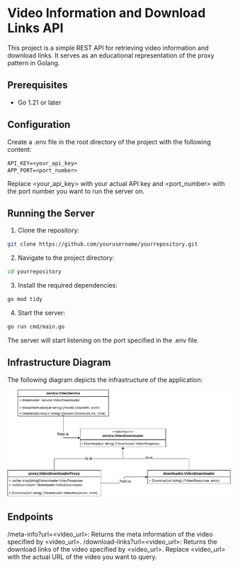 # Video Information and Download Links API
This project is a simple REST API for retrieving video information and download links. It serves as an educational representation of the proxy pattern in Golang.

## Prerequisites
- Go 1.21 or later
## Configuration
Create a .env file in the root directory of the project with the following content:

```dotenv
API_KEY=<your_api_key>
APP_PORT=<port_number>
```
Replace <your_api_key> with your actual API key and <port_number> with the port number you want to run the server on.

## Running the Server
1. Clone the repository:
```bash
git clone https://github.com/yourusername/yourrepository.git
```
2. Navigate to the project directory:
```bash
cd yourrepository
```
3. Install the required dependencies:
```bash
go mod tidy
```
4. Start the server:
```bash
go run cmd/main.go
```
The server will start listening on the port specified in the .env file.

## Infrastructure Diagram
The following diagram depicts the infrastructure of the application:

![uml_diagram.png](uml_diagram.png)

## Endpoints
/meta-info?url=<video_url>: Returns the meta information of the video specified by <video_url>.
/download-links?url=<video_url>: Returns the download links of the video specified by <video_url>.
Replace <video_url> with the actual URL of the video you want to query.